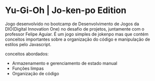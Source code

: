 # Yu-Gi-Oh | Jo-ken-po Edition

Jogo desenvolvido no bootcamp de Desenvolvimento de Jogos da DIO(Digital Innovation One) no desafio de projetos, juntamente com o professor Felipe Aguiar. É um jogo simples de jokenpo mas que contém conceitos importantes sobre a organização do código e manipulação de estilos pelo Javascript.

conceitos abordados:

- Armazenamento e gerenciamento de estado manual
- Funções limpas
- Organização de código
